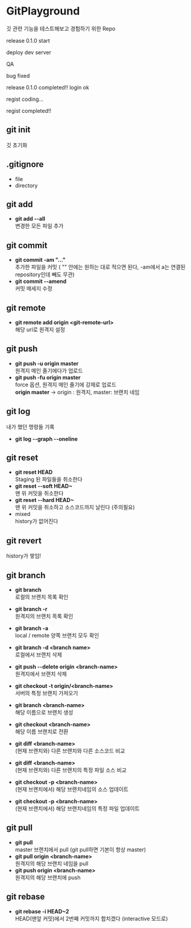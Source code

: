 # GitPlayground
깃 관련 기능을 테스트해보고 경험하기 위한 Repo

release 0.1.0 start

deploy dev server

QA

bug fixed

release 0.1.0 completed!!
login ok

regist coding...

regist completed!!

## git init
깃 초기화
## .gitignore
- file 
- directory
## git add 
- **git add --all** </br>변경한 모든 파일 추가
## git commit
- **git commit -am "..."**</br>추가한 파일을 커밋 ( "" 안에는 원하는 대로 적으면 된다, -am에서 a는 연결된 repository인데 빼도 무관)
- **git commit --amend**</br>커밋 메세지 수정

## git remote
- **git remote add origin \<git-remote-url\>** </br>해당 url로 원격지 설정

## git push
- **git push -u origin master**  </br>원격지 메인 줄기에다가 업로드
- **git push -fu origin master** </br>force 옵션, 원격지 메인 줄기에 강제로 업로드
</br>**origin master** -> origin : 원격지, master: 브랜치 네임

## git log
내가 했던 명령들 기록
- **git log --graph --oneline**

## git reset
- **git reset HEAD** </br> Staging 된 파일들을 취소한다 
- **git reset --soft HEAD~** </br> 맨 위 커밋을 취소한다
- **git reset --hard HEAD~** </br> 맨 위 커밋을 취소하고 소스코드까지 날린다 (주의필요)
- mixed
<br/> history가 없어진다
## git revert
history가 쌓임!
## git branch
- **git branch** </br> 로컬의 브랜치 목록 확인
- **git branch -r** </br> 원격지의 브랜치 목록 확인
- **git branch -a** </br> local / remote 양쪽 브랜치 모두 확인
- **git branch -d \<branch name\>** </br> 로컬에서 브랜치 삭제
- **git push --delete origin \<branch-name\>** </br> 원격지에서 브랜치 삭제
- **git checkout -t origin/\<branch-name\>** </br> 서버의 특정 브랜치 가져오기

- **git branch \<branch-name\>** </br> 해당 이름으로 브랜치 생성
- **git checkout \<branch-name\>** </br> 해당 이름 브랜치로 전환

- **git diff \<branch-name\>** </br> (현재 브랜치와) 다른 브랜치와 다른 소스코드 비교
- **git diff \<branch-name\> <file-name>** </br> (현재 브랜치와) 다른 브랜치의 특정 파일 소스 비교
- **git checkout -p \<branch-name\>** </br>(현재 브랜치에서) 해당 브랜치네임의 소스 업데이트
- **git checkout -p \<branch-name\> <file-name>** </br>(현재 브랜치에서) 해당 브랜치네임의 특정 파일 업데이트

## git pull
- **git pull** </br> master 브랜치에서 pull (git pull하면 기본이 항상 master)
- **git pull origin \<branch-name\>** </br> 원격지의 해당 브랜치 네임을 pull
- **git push origin \<branch-name\>** </br> 원격지의 해당 브랜치에 push

## git rebase
- **git rebase -i HEAD~2** </br> HEAD(맨앞 커밋)에서 2번째 커밋까지 합치겠다 (interactive 모드로)